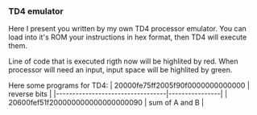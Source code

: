 ### TD4 emulator

Here I present you written by my own TD4 processor emulator. 
You can load into it's ROM your instructions in hex format, then TD4  will execute them. 

Line of code that is executed rigth now will be highlited by red. When processor will need an input, input space will be highlited by green.



Here some programs for TD4:
| 20000fe75ff2005f90f0000000000000 | reverse bits   |
|----------------------------------|----------------|
| 20600fef51f200000000000000000090 | sum of A and B |
